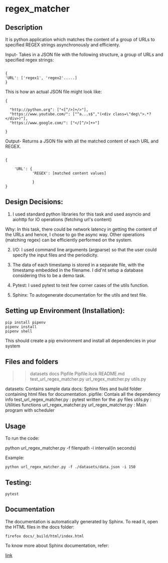 # regex_matcher

## Description

It is python application which matches the content of a group of URLs to specified REGEX strings asynchronously and efficienty.

Input- Takes in a JSON file with the following structure, a group of URLs and specified regex strings:

```

{
'URL': ['regex1', 'regex2'.....]
}

```
This is how an actual JSON file might look like:

```
{
  
  "http://python.org": ["<[^/>]+/>"],
  "https://www.youtube.com/": ["^a...s$","(<div class=\"deg\">.*?</div>)"],
  "https://www.google.com/": ["</[^/>]+>"]

}

```
Output- Returns a JSON file with all the matched content of each URL and REGEX. 

```

{

    'URL': {
            'REGEX': [matched content values]

            }
}

```

## Design Decisions:

1. I used standard python libraries for this task and used asyncio and aiohttp for IO operations (fetching url's content)

  Why: In this task, there could be network latency in getting the content of the URLs and hence, I chose to go the async       way.
  Other operations (matching regex) can be efficiently performed on the system.

2. I/O: I used command line arguments (argparse) so that the user could specify the input files and the periodicity.

3. The data of each timestamp is stored in a separate file, with the timestamp embedded in the filename. I did'nt setup a 
database considering this to be a demo task.

4. Pytest: I used pytest to test few corner cases of the utils function.

5. Sphinx: To autogenerate documentation for the utils and test file.



## Setting up Environment (Installation):


```
pip install pipenv
pipenv install
pipenv shell
```
This should create a pip environment and install all dependencies in your system
## Files and folders

>>datasets
>>docs
>>Pipfile
>>Pipfile.lock
>>README.md
>>test_url_regex_matcher.py
>>url_regex_matcher.py
>>utils.py

datasets: Contains sample data
docs: Sphinx files and build folder containing html files for documentation.
pipfile: Contais all the dependency info
test_url_regex_matcher.py : pytest written for the .py files 
utils.py : Utilities functions url_regex_matcher.py
url_regex_matcher.py : Main program with scheduler


## Usage

To run the code: 

python url_regex_matcher.py -f filenpath -i interval(in seconds)

Example: 
```
python url_regex_matcher.py -f ./datasets/data.json -i 150

```


## Testing:

```
pytest

```

## Documentation

The documentation is automatically generated by Sphinx. To read it, open the HTML files in the docs folder:

```
firefox docs/_build/html/index.html
```

To know more about Sphinx documentation, refer:

[link](http://www.sphinx-doc.org/en/master/usage/quickstart.html)

